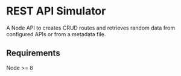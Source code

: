# REST API Simulator

A Node API to creates CRUD routes and retrieves random data from configured APIs or from a metadata file.

## Requirements

Node >= 8
